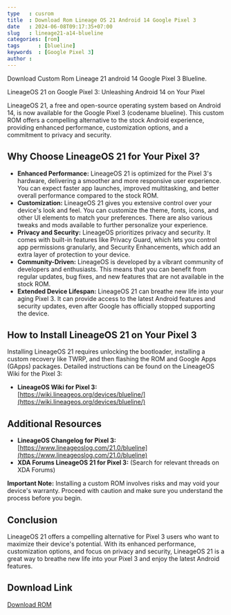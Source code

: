 ```yaml
---
type   : cusrom
title  : Download Rom Lineage OS 21 Android 14 Google Pixel 3
date   : 2024-06-08T09:17:35+07:00
slug   : lineage21-a14-blueline
categories: [rom]
tags      : [blueline]
keywords  : [Google Pixel 3]
author :
---
```


Download Custom Rom Lineage 21 android 14 Google Pixel 3 Blueline.

LineageOS 21 on Google Pixel 3: Unleashing Android 14 on Your Pixel

LineageOS 21, a free and open-source operating system based on Android 14, is now available for the Google Pixel 3 (codename blueline). This custom ROM offers a compelling alternative to the stock Android experience, providing enhanced performance, customization options, and a commitment to privacy and security.

## Why Choose LineageOS 21 for Your Pixel 3?

* **Enhanced Performance:** LineageOS 21 is optimized for the Pixel 3's hardware, delivering a smoother and more responsive user experience. You can expect faster app launches, improved multitasking, and better overall performance compared to the stock ROM.
* **Customization:** LineageOS 21 gives you extensive control over your device's look and feel. You can customize the theme, fonts, icons, and other UI elements to match your preferences. There are also various tweaks and mods available to further personalize your experience.
* **Privacy and Security:** LineageOS prioritizes privacy and security. It comes with built-in features like Privacy Guard, which lets you control app permissions granularly, and Security Enhancements, which add an extra layer of protection to your device.
* **Community-Driven:** LineageOS is developed by a vibrant community of developers and enthusiasts. This means that you can benefit from regular updates, bug fixes, and new features that are not available in the stock ROM.
* **Extended Device Lifespan:** LineageOS 21 can breathe new life into your aging Pixel 3. It can provide access to the latest Android features and security updates, even after Google has officially stopped supporting the device.

## How to Install LineageOS 21 on Your Pixel 3

Installing LineageOS 21 requires unlocking the bootloader, installing a custom recovery like TWRP, and then flashing the ROM and Google Apps (GApps) packages. Detailed instructions can be found on the LineageOS Wiki for the Pixel 3:

* **LineageOS Wiki for Pixel 3:** [https://wiki.lineageos.org/devices/blueline/](https://wiki.lineageos.org/devices/blueline/)

## Additional Resources

* **LineageOS Changelog for Pixel 3:** [https://www.lineageoslog.com/21.0/blueline](https://www.lineageoslog.com/21.0/blueline)
* **XDA Forums LineageOS 21 for Pixel 3:** (Search for relevant threads on XDA Forums)

**Important Note:** Installing a custom ROM involves risks and may void your device's warranty. Proceed with caution and make sure you understand the process before you begin.

## Conclusion

LineageOS 21 offers a compelling alternative for Pixel 3 users who want to maximize their device's potential. With its enhanced performance, customization options, and focus on privacy and security, LineageOS 21 is a great way to breathe new life into your Pixel 3 and enjoy the latest Android features.


## Download Link
[Download ROM](https://t.me/wahyu6070files/332?single)


